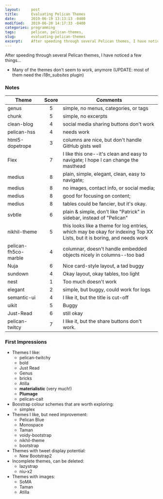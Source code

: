 ```yaml
---
layout:     post
title:      Evaluating Pelican Themes
date:       2019-06-19 13:13:13 -0400
modified:   2019-06-20 14:17:33 -0400
categories: programming
tags:       pelican, pelican-themes, 
slug:       evaluating-pelican-themes
excerpt:    After speeding through several Pelican themes, I have noticed a few things
---
```


After speeding through several Pelican themes, I have noticed a few things...

- Many of the themes don't seem to work, anymore 
  (UPDATE: most of them need the *i18n_subsites* plugin)
	
### Notes
Theme | Score | Comments | 
--- | :---: | ---
genus | 5 | simple, no menus, categories, or tags
chunk | 5 | simple, no excerpts
clean-blog | 4 | social media sharing buttons don't work
pelican-hss | 4 | needs work
html5-dopetrope | 3 | columns are nice, but don't handle GitHub gists well
Flex | 7 | I like this one--it's clean and easy to navigate; I hope I can change the masthead
medius | 8 | plain, simple, elegant, clean, easy to navigate; 
medius | 8 | no images, contact info, or social media;  
medius | 8 | good for focusing on content; 
medius | 8 | tables could be fancier, but it's okay.
svbtle | 6 | plain & simple, don't like "Patrick" in sidebar, instead of "Pelican"
nikhil-theme | 5 | this looks like a theme for log entries, which may be okay for indexing Top XX Lists, but it is boring, and needs work
pelican-fh5co-marble | 4 | columnar, doesn't handle embedded objects nicely in columns--too bad
Nuja | 6 | Nice card-style layout, a tad buggy
sundown | 4 | Okay layout, okay tables, too light
nest | 1 | Too much doesn't work
elegant | 2 | simple, but buggy, could work for logs
semantic-ui | 4 | I like it, but the title is cut-off
uikit | 5 | Buggy
Just-Read | 6 | still okay
pelican-twitcy | 7 | I like it, but the share buttons don't work.


### First Impressions
- Themes I like:
	- pelican-twitchy
	- bold
	- Just Read
	- Genus
	- bricks
	- Atilla
	- **materialistic** (very much!)
	- **Plumage**
	- pelican-cait
- Boostrap colour schemes that are worth exploring:
	- simplex
- Themes I like, but need improvement:
	- Pelican Blue
	- Monospace
	- Taman
	- voidy-bootstrap
	- nikhil-theme
	- bootstrap
- Themes with tweet display potential:
	- New Bootstrap2
- Incomplete themes, can be deleted:
	- lazystrap
	- niu-x2
- Themes with images:
	- SoMA
	- Taman
	- Atilla




